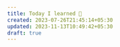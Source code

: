 ```yaml
---
title: Today I learned 📙
created: 2023-07-26T21:45:14+05:30
updated: 2023-11-13T10:49:42+05:30
draft: true
---
```

